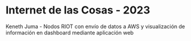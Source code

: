 # Internet de las Cosas - 2023
Keneth Juma - Nodos RIOT con envío de datos a AWS y visualización de información en dashboard mediante aplicación web
